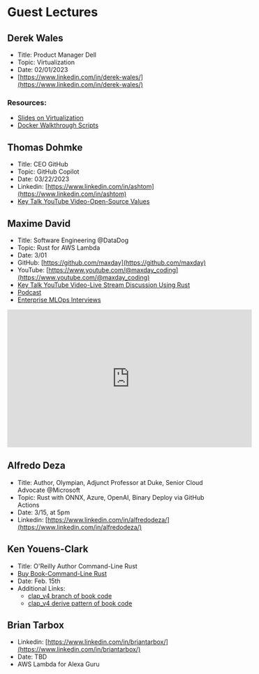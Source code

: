 # Guest Lectures

## Derek Wales

* Title:  Product Manager Dell
* Topic:  Virtualization
* Date:  02/01/2023
* [https://www.linkedin.com/in/derek-wales/](https://www.linkedin.com/in/derek-wales/)

### Resources: 

* [Slides on Virtualization](https://docs.google.com/presentation/d/1Y0sD-RQkeGQy3BwHOKOVj9KzQ4KqtlgA/edit?usp=share_link&ouid=114367115509726512575&rtpof=true&sd=true)
* [Docker Walkthrough Scripts](https://docs.google.com/document/d/1uY227Fq1fZeQtyqc1x5Ecjym2Jx4Wa8M/edit?usp=sharing&ouid=114367115509726512575&rtpof=true&sd=true)


## Thomas Dohmke

* Title:  CEO GitHub
* Topic:  GitHub Copilot
* Date: 03/22/2023
* Linkedin: [https://www.linkedin.com/in/ashtom](https://www.linkedin.com/in/ashtom)
* [Key Talk YouTube Video-Open-Source Values](https://www.youtube.com/watch?v=cdbsg1iIoQ4)

## Maxime David

* Title:  Software Engineering @DataDog
* Topic: Rust for AWS Lambda
* Date: 3/01
* GitHub:  [https://github.com/maxday](https://github.com/maxday)
* YouTube: [https://www.youtube.com/@maxday_coding](https://www.youtube.com/@maxday_coding)
* [Key Talk YouTube Video-Live Stream Discussion Using Rust](https://youtube.com/live/IZclXw4c3Vc)
* [Podcast](https://podcast.paiml.com/episodes/maxime-david-serverless-with-rust)
* [Enterprise MLOps Interviews](https://learning.oreilly.com/videos/enterprise-mlops-interviews/08012022VIDEOPAIML/)

<iframe width="560" height="315" src="https://www.youtube.com/embed/IZclXw4c3Vc" title="YouTube video player" frameborder="0" allow="accelerometer; autoplay; clipboard-write; encrypted-media; gyroscope; picture-in-picture; web-share" allowfullscreen></iframe>


## Alfredo Deza

* Title:  Author, Olympian, Adjunct Professor at Duke, Senior Cloud Advocate @Microsoft
* Topic: Rust with ONNX, Azure, OpenAI, Binary Deploy via GitHub Actions
* Date: 3/15, at 5pm 
* Linkedin: [https://www.linkedin.com/in/alfredodeza/](https://www.linkedin.com/in/alfredodeza/)

## Ken Youens-Clark

* Title:  O'Reilly Author Command-Line Rust
* [Buy Book-Command-Line Rust](https://www.amazon.com/Command-Line-Rust-Project-Based-Primer-Writing/dp/1098109430)
* Date: Feb. 15th
* Additional Links:
    * [clap_v4 branch of book code](https://github.com/kyclark/command-line-rust/tree/clap_v4)
    * [clap_v4 derive pattern of book code](https://github.com/kyclark/command-line-rust/tree/clap_v4_derive)

## Brian Tarbox

* Linkedin: [https://www.linkedin.com/in/briantarbox/](https://www.linkedin.com/in/briantarbox/)
* Date: TBD
* AWS Lambda for Alexa Guru